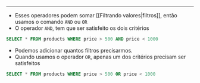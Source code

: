 ___
- Esses operadores podem somar [[Filtrando valores|filtros]], então usamos o comando `AND` ou `OR`
- O operador `AND`, tem que ser satisfeito os dois critérios
```sql
SELECT * FROM products WHERE price > 500 AND price < 1000
```
- Podemos adicionar quantos filtros precisarmos.
- Quando usamos o operador `OR`, apenas um dos critérios precisam ser satisfeitos
```SQL
SELECT * FROM products WHERE price > 500 OR price < 1000
```